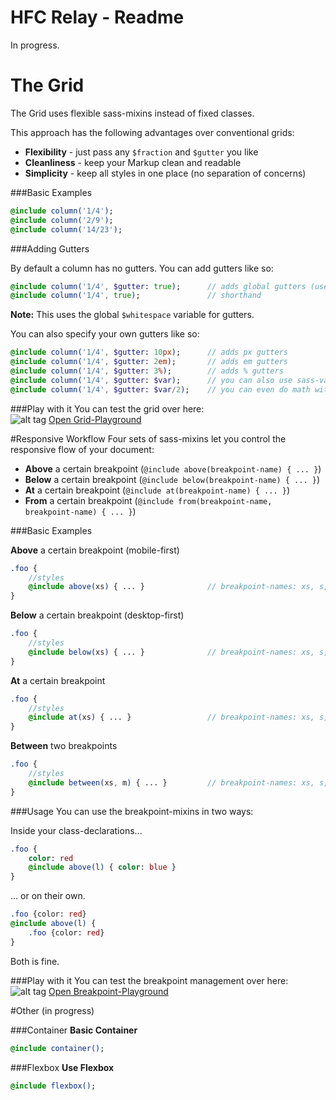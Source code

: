 # HFC Relay - Readme

In progress.


# The Grid
The Grid uses flexible sass-mixins instead of fixed classes.<br>

This approach has the following advantages over conventional grids:<br>

- **Flexibility** - just pass any ```$fraction``` and ```$gutter``` you like
- **Cleanliness** - keep your Markup clean and readable
- **Simplicity** - keep all styles in one place (no separation of concerns)

###Basic Examples

```sass
@include column('1/4');
@include column('2/9');
@include column('14/23');
```

###Adding Gutters

By default a column has no gutters. You can add gutters like so:

```sass
@include column('1/4', $gutter: true); 		// adds global gutters (use: 'true' or 'basic')
@include column('1/4', true); 				// shorthand 
```
**Note:** This uses the global ```$whitespace``` variable for gutters.

You can also specify your own gutters like so:
```sass
@include column('1/4', $gutter: 10px); 		// adds px gutters
@include column('1/4', $gutter: 2em); 		// adds em gutters
@include column('1/4', $gutter: 3%); 		// adds % gutters
@include column('1/4', $gutter: $var); 		// you can also use sass-variables
@include column('1/4', $gutter: $var/2); 	// you can even do math with them
```

###Play with it
You can test the grid over here:<br>
![alt tag](https://dl.dropboxusercontent.com/u/7534528/HFC/code-playground.png)
[Open Grid-Playground](http://codepen.io/NilsDannemann/pen/NGwmqq?editors=110)


#Responsive Workflow
Four sets of sass-mixins let you control the responsive flow of your document:

- **Above** a certain breakpoint (``` @include above(breakpoint-name) { ... } ```)
- **Below** a certain breakpoint (``` @include below(breakpoint-name) { ... } ```)
- **At** a certain breakpoint (``` @include at(breakpoint-name) { ... } ```)
- **From** a certain breakpoint (``` @include from(breakpoint-name, breakpoint-name) { ... } ```)

###Basic Examples

**Above** a certain breakpoint (mobile-first)
```sass
.foo {
	//styles
	@include above(xs) { ... }				// breakpoint-names: xs, s, m, l, xl, xxl
}
```

**Below** a certain breakpoint (desktop-first)
```sass
.foo {
	//styles
	@include below(xs) { ... }				// breakpoint-names: xs, s, m, l, xl, xxl
}
```

**At** a certain breakpoint<br>
```sass
.foo {
	//styles
	@include at(xs) { ... }					// breakpoint-names: xs, s, m, l, xl, xxl
}
```

**Between** two breakpoints<br>
```sass
.foo {
	//styles
	@include between(xs, m) { ... }			// breakpoint-names: xs, s, m, l, xl, xxl
}
```

###Usage
You can use the breakpoint-mixins in two ways:

Inside your class-declarations...
```sass
.foo {
	color: red
	@include above(l) { color: blue }
}
```

... or on their own.
```sass
.foo {color: red}
@include above(l) { 
	.foo {color: red}
}
```
Both is fine.

###Play with it
You can test the breakpoint management over here:<br>
![alt tag](https://dl.dropboxusercontent.com/u/7534528/HFC/code-playground.png)
[Open Breakpoint-Playground](http://codepen.io/NilsDannemann/pen/gaoZrE?editors=110)


#Other (in progress)

###Container
**Basic Container**
```sass
@include container();
```

###Flexbox 
**Use Flexbox**
```sass
@include flexbox();
```

